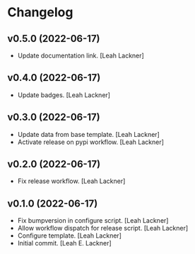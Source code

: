 Changelog
=========


v0.5.0 (2022-06-17)
-------------------
- Update documentation link. [Leah Lackner]


v0.4.0 (2022-06-17)
-------------------
- Update badges. [Leah Lackner]


v0.3.0 (2022-06-17)
-------------------
- Update data from base template. [Leah Lackner]
- Activate release on pypi workflow. [Leah Lackner]


v0.2.0 (2022-06-17)
-------------------
- Fix release workflow. [Leah Lackner]


v0.1.0 (2022-06-17)
-------------------
- Fix bumpversion in configure script. [Leah Lackner]
- Allow workflow dispatch for release script. [Leah Lackner]
- Configure template. [Leah Lackner]
- Initial commit. [Leah E. Lackner]


